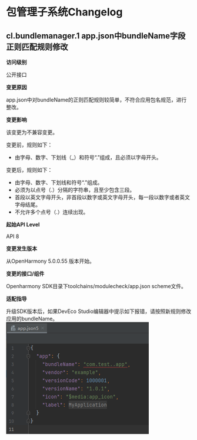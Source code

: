 # 包管理子系统Changelog

## cl.bundlemanager.1 app.json中bundleName字段正则匹配规则修改

**访问级别**

公开接口

**变更原因**

app.json中对bundleName的正则匹配规则较简单，不符合应用包名规范，进行整改。

**变更影响**

该变更为不兼容变更。

变更前，规则如下：
- 由字母、数字、下划线（_）和符号“.”组成，且必须以字母开头。

变更后，规则如下：
- 由字母、数字、下划线和符号“.”组成。
- 必须为以点号（.）分隔的字符串，且至少包含三段。
- 首段以英文字母开头，非首段以数字或英文字母开头，每一段以数字或者英文字母结尾。
- 不允许多个点号（.）连续出现。

**起始API Level**

API 8

**变更发生版本**

从OpenHarmony 5.0.0.55 版本开始。

**变更的接口/组件**

Openharmony SDK目录下toolchains/modulecheck/app.json scheme文件。

**适配指导**

升级SDK版本后，如果DevEco Studio编辑器中提示如下报错，请按照新规则修改应用的bundleName。<br>![](figures/err_example.png) 